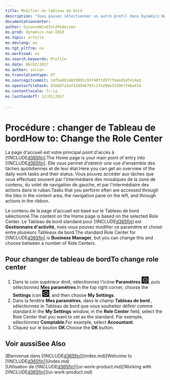 ```yaml
---
title: Modifier de tableau de bord
description: "Vous pouvez sélectionner un autre profil dans Dynamics NAV pour modifier ce que vous voyez sur votre page Accueil."
documentationcenter: 
author: SusanneWindfeldPedersen
ms.prod: dynamics-nav-2018
ms.topic: article
ms.devlang: na
ms.tgt_pltfrm: na
ms.workload: na
ms.search.keywords: Profile
ms.date: 06/02/2017
ms.author: solsen
ms.translationtype: HT
ms.sourcegitcommit: 1dfba8b14019991c95f40ffd5f7fbaed5df414eb
ms.openlocfilehash: 85b68fa3af4189d6703c17e28be31506f24be41b
ms.contentlocale: fr-ca
ms.lasthandoff: 12/01/2017

---
```

# <a name="how-to-change-the-role-center"></a><span data-ttu-id="6af8c-103">Procédure : changer de Tableau de bord</span><span class="sxs-lookup"><span data-stu-id="6af8c-103">How to: Change the Role Center</span></span>
<span data-ttu-id="6af8c-104">La page d'accueil est votre principal point d'accès à [!INCLUDE[d365fin](includes/d365fin_md.md)].</span><span class="sxs-lookup"><span data-stu-id="6af8c-104">The Home page is your main point of entry into [!INCLUDE[d365fin](includes/d365fin_md.md)].</span></span> <span data-ttu-id="6af8c-105">Elle vous permet d'obtenir une vue d'ensemble des tâches quotidiennes et de leur état.</span><span class="sxs-lookup"><span data-stu-id="6af8c-105">Here you can get an overview of the daily work tasks and their status.</span></span> <span data-ttu-id="6af8c-106">Vous pouvez accéder aux tâches que vous effectuez souvent par l'intermédiaire des mosaïques de la zone de contenu, du volet de navigation de gauche, et par l'intermédiaire des actions dans le ruban.</span><span class="sxs-lookup"><span data-stu-id="6af8c-106">Tasks that you perform often are accessed through the tiles in the content area, the navigation pane on the left, and through actions in the ribbon.</span></span>

<span data-ttu-id="6af8c-107">Le contenu de la page d'accueil est basé sur le Tableau de bord sélectionné.</span><span class="sxs-lookup"><span data-stu-id="6af8c-107">The content on the Home page is based on the selected Role Center.</span></span> <span data-ttu-id="6af8c-108">Le Tableau de bord standard pour [!INCLUDE[d365fin](includes/d365fin_md.md)] est **Gestionnaire d'activité**, mais vous pouvez modifier ce paramètre et choisir entre plusieurs Tableaux de bord.</span><span class="sxs-lookup"><span data-stu-id="6af8c-108">The standard Role Center for [!INCLUDE[d365fin](includes/d365fin_md.md)] is **Business Manager**, but you can change this and choose between a number of Role Centers.</span></span>

## <a name="to-change-role-center"></a><span data-ttu-id="6af8c-109">Pour changer de tableau de bord</span><span class="sxs-lookup"><span data-stu-id="6af8c-109">To change role center</span></span>
1. <span data-ttu-id="6af8c-110">Dans le coin supérieur droit, sélectionnez l'icône **Paramètres** ![Paramètres](media/ui-experience/settings_icon_small.png "Icône Paramètres du tableau de bord"), puis sélectionnez **Mes paramètres**.</span><span class="sxs-lookup"><span data-stu-id="6af8c-110">In the top right corner, choose the **Settings** icon ![Settings](media/ui-experience/settings_icon_small.png "Settings icon for role center"), and then choose **My Settings**.</span></span>
2. <span data-ttu-id="6af8c-111">Dans la fenêtre **Mes paramètres**, dans le champ **Tableau de bord** , sélectionnez le Tableau de bord que vous souhaitez définir comme standard.</span><span class="sxs-lookup"><span data-stu-id="6af8c-111">In the **My Settings** window, in the **Role Center** field, select the Role Center that you want to set as the standard.</span></span> <span data-ttu-id="6af8c-112">Par exemple, sélectionnez **Comptable**.</span><span class="sxs-lookup"><span data-stu-id="6af8c-112">For example, select **Accountant**.</span></span>
3. <span data-ttu-id="6af8c-113">Cliquez sur le bouton **OK**.</span><span class="sxs-lookup"><span data-stu-id="6af8c-113">Choose the **OK** button.</span></span>

## <a name="see-also"></a><span data-ttu-id="6af8c-114">Voir aussi</span><span class="sxs-lookup"><span data-stu-id="6af8c-114">See Also</span></span>
<span data-ttu-id="6af8c-115">[Bienvenue dans [!INCLUDE[d365fin](includes/d365fin_md.md)]](index.md)</span><span class="sxs-lookup"><span data-stu-id="6af8c-115">[Welcome to [!INCLUDE[d365fin](includes/d365fin_md.md)]](index.md)</span></span>  
<span data-ttu-id="6af8c-116">[Utilisation de [!INCLUDE[d365fin](includes/d365fin_md.md)]](ui-work-product.md)</span><span class="sxs-lookup"><span data-stu-id="6af8c-116">[Working with [!INCLUDE[d365fin](includes/d365fin_md.md)]](ui-work-product.md)</span></span>  

